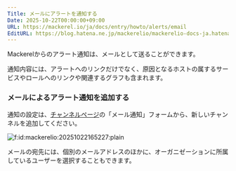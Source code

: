 ```yaml
---
Title: メールにアラートを通知する
Date: 2025-10-22T00:00:00+09:00
URL: https://mackerel.io/ja/docs/entry/howto/alerts/email
EditURL: https://blog.hatena.ne.jp/mackerelio/mackerelio-docs-ja.hatenablog.mackerel.io/atom/entry/6802888565297598937
---
```


Mackerelからのアラート通知は、メールとして送ることができます。

通知内容には、アラートへのリンクだけでなく、原因となるホストの属するサービスやロールへのリンクや関連するグラフも含まれます。

### メールによるアラート通知を追加する

通知の設定は、[チャンネルページ](https://mackerel.io/my/channels/)の「メール通知」フォームから、新しいチャンネルを追加してください。

<p><span itemscope itemtype="http://schema.org/Photograph"><img src="https://cdn-ak.f.st-hatena.com/images/fotolife/m/mackerelio/20251022/20251022165227.png" alt="f:id:mackerelio:20251022165227:plain" title="f:id:mackerelio:20251022165227:plain" class="hatena-fotolife" itemprop="image"></span></p>

メールの宛先には、個別のメールアドレスのほかに、オーガニゼーションに所属しているユーザーを選択することもできます。
